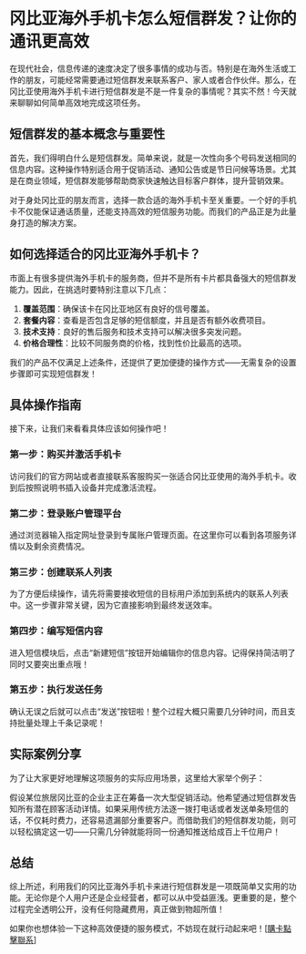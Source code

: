 # 冈比亚海外手机卡怎么短信群发？让你的通讯更高效

在现代社会，信息传递的速度决定了很多事情的成功与否。特别是在海外生活或工作的朋友，可能经常需要通过短信群发来联系客户、家人或者合作伙伴。那么，在冈比亚使用海外手机卡进行短信群发是不是一件复杂的事情呢？其实不然！今天就来聊聊如何简单高效地完成这项任务。

## 短信群发的基本概念与重要性

首先，我们得明白什么是短信群发。简单来说，就是一次性向多个号码发送相同的信息内容。这种操作特别适合用于促销活动、通知公告或是节日问候等场景。尤其是在商业领域，短信群发能够帮助商家快速触达目标客户群体，提升营销效果。

对于身处冈比亚的朋友而言，选择一款合适的海外手机卡至关重要。一个好的手机卡不仅能保证通话质量，还能支持高效的短信服务功能。而我们的产品正是为此量身打造的解决方案。

## 如何选择适合的冈比亚海外手机卡？

市面上有很多提供海外手机卡的服务商，但并不是所有卡片都具备强大的短信群发能力。因此，在挑选时要特别注意以下几点：

1. **覆盖范围**：确保该卡在冈比亚地区有良好的信号覆盖。
2. **套餐内容**：查看是否包含足够的短信额度，并且是否有额外收费项目。
3. **技术支持**：良好的售后服务和技术支持可以解决很多突发问题。
4. **价格合理性**：比较不同服务商的价格，找到性价比最高的选项。

我们的产品不仅满足上述条件，还提供了更加便捷的操作方式——无需复杂的设置步骤即可实现短信群发！

## 具体操作指南

接下来，让我们来看看具体应该如何操作吧！

### 第一步：购买并激活手机卡
访问我们的官方网站或者直接联系客服购买一张适合冈比亚使用的海外手机卡。收到后按照说明书插入设备并完成激活流程。

### 第二步：登录账户管理平台
通过浏览器输入指定网址登录到专属账户管理页面。在这里你可以看到各项服务详情以及剩余资费情况。

### 第三步：创建联系人列表
为了方便后续操作，请先将需要接收短信的目标用户添加到系统内的联系人列表中。这一步骤非常关键，因为它直接影响到最终发送效率。

### 第四步：编写短信内容
进入短信模块后，点击“新建短信”按钮开始编辑你的信息内容。记得保持简洁明了同时又要突出重点哦！

### 第五步：执行发送任务
确认无误之后就可以点击“发送”按钮啦！整个过程大概只需要几分钟时间，而且支持批量处理上千条记录呢！

## 实际案例分享

为了让大家更好地理解这项服务的实际应用场景，这里给大家举个例子：

假设某位旅居冈比亚的企业主正在筹备一次大型促销活动。他希望通过短信群发告知所有潜在顾客活动详情。如果采用传统方法逐一拨打电话或者发送单条短信的话，不仅耗时费力，还容易遗漏部分重要客户。而借助我们的短信群发功能，则可以轻松搞定这一切——只需几分钟就能将同一份通知推送给成百上千位用户！

## 总结

综上所述，利用我们的冈比亚海外手机卡来进行短信群发是一项既简单又实用的功能。无论你是个人用户还是企业经营者，都可以从中受益匪浅。更重要的是，整个过程完全透明公开，没有任何隐藏费用，真正做到物超所值！

如果你也想体验一下这种高效便捷的服务模式，不妨现在就行动起来吧！[[購卡點擊聯系](https://t.me/s/esim1088)]
